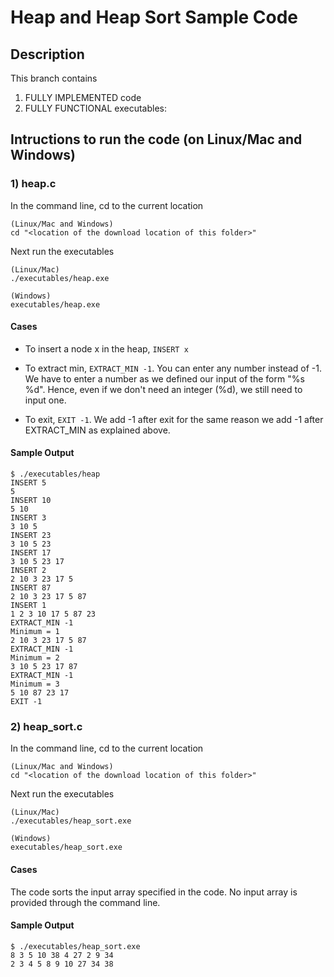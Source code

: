 # Heap and Heap Sort Sample Code

## Description

This branch contains
1. FULLY IMPLEMENTED code
2. FULLY FUNCTIONAL executables:

## Intructions to run the code (on Linux/Mac and Windows)

### 1) heap.c

In the command line, cd to the current location

```
(Linux/Mac and Windows)
cd "<location of the download location of this folder>"
```

Next run the executables

```
(Linux/Mac)
./executables/heap.exe

(Windows)
executables/heap.exe
```

#### Cases

* To insert a node x in the heap, ```INSERT x```

* To extract min, ```EXTRACT_MIN -1```. You can enter any number instead of -1. We have to enter a number as we defined our input of the form "%s %d". Hence, even if we don't need an integer (%d), we still need to input one.

* To exit, ```EXIT -1```. We add -1 after exit for the same reason we add -1 after EXTRACT_MIN as explained above.

#### Sample Output

```
$ ./executables/heap
INSERT 5
5 
INSERT 10
5 10 
INSERT 3
3 10 5 
INSERT 23
3 10 5 23 
INSERT 17
3 10 5 23 17 
INSERT 2
2 10 3 23 17 5 
INSERT 87
2 10 3 23 17 5 87 
INSERT 1
1 2 3 10 17 5 87 23 
EXTRACT_MIN -1
Minimum = 1
2 10 3 23 17 5 87
EXTRACT_MIN -1
Minimum = 2
3 10 5 23 17 87
EXTRACT_MIN -1
Minimum = 3
5 10 87 23 17
EXIT -1
```

### 2) heap_sort.c

In the command line, cd to the current location

```
(Linux/Mac and Windows)
cd "<location of the download location of this folder>"
```

Next run the executables

```
(Linux/Mac)
./executables/heap_sort.exe

(Windows)
executables/heap_sort.exe
```

#### Cases

The code sorts the input array specified in the code. No input array is provided through the command line.

#### Sample Output

```
$ ./executables/heap_sort.exe 
8 3 5 10 38 4 27 2 9 34 
2 3 4 5 8 9 10 27 34 38
```
